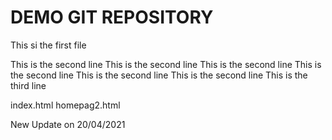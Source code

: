 # DEMO GIT REPOSITORY
This si the first file

This is the second line
This is the second line
This is the second line
This is the second line
This is the second line
This is the second line
This is the third line

index.html
homepag2.html

New Update on 20/04/2021